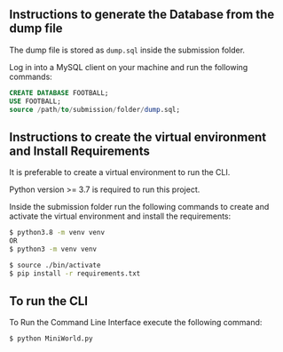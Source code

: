 ## Instructions to generate the Database from the dump file

The dump file is stored as `dump.sql` inside the submission folder.

Log in into a MySQL client on your machine and run the following commands:

```SQL
CREATE DATABASE FOOTBALL;
USE FOOTBALL;
source /path/to/submission/folder/dump.sql;
```

## Instructions to create the virtual environment and Install Requirements

It is preferable to create a virtual environment to run the CLI.

Python version >= 3.7 is required to run this project.

Inside the submission folder run the following commands to create and activate the virtual environment  and install the requirements:

```bash
$ python3.8 -m venv venv
OR
$ python3 -m venv venv

$ source ./bin/activate
$ pip install -r requirements.txt
```

## To run the CLI

To Run the Command Line Interface execute the following command:

```bash
$ python MiniWorld.py
```
